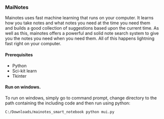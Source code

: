 ### MaiNotes
Mainotes uses fast machine learning that runs on your computer. It learns how you take notes and what notes you need at the time you need them and builds a good collection of suggestions based upon the current time. As well as this, mainotes offers a powerful and solid note search system to give you the notes you need when you need them. All of this happens lightning fast right on your computer.


#### Prerequisites
* Python
* Sci-kit learn
* Tkinter

#### Run on windows.
To run on windows, simply go to command prompt, change directory to the path containing the including code and then run using python:

```
C:/Downloads/mainotes_smart_notebook python mui.py
```

